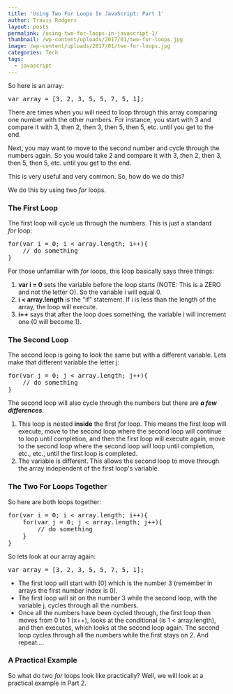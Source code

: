 ```yaml
---
title: 'Using Two For Loops In JavaScript: Part 1'
author: Travis Rodgers
layout: posts
permalink: /using-two-for-loops-in-javascript-1/
thumbnail: /wp-content/uploads/2017/01/two-for-loops.jpg
image: /wp-content/uploads/2017/01/two-for-loops.jpg
categories: Tech
tags:
  - javascript
---
```

So here is an array:

<pre class="whitespace-before:1 whitespace-after:1 lang:default decode:true">var array = [3, 2, 3, 5, 5, 7, 5, 1];</pre>

There are times when you will need to loop through this array comparing one number with the other numbers. For instance, you start with 3 and compare it with 3, then 2, then 3, then 5, then 5, etc. until you get to the end.

Next, you may want to move to the second number and cycle through the numbers again. So you would take 2 and compare it with 3, then 2, then 3, then 5, then 5, etc. until you get to the end.

This is very useful and very common. So, how do we do this?

We do this by using two _for_ loops.

### The First Loop

The first loop will cycle us through the numbers. This is just a standard _for_ loop:

<pre class="whitespace-before:1 whitespace-after:1 lang:default decode:true">for(var i = 0; i < array.length; i++){
    // do something
}</pre>

For those unfamiliar with _for_ loops, this loop basically says three things:

  1. **var i = 0** sets the variable before the loop starts (NOTE: This is a ZERO and not the letter O). So the variable i will equal 0.
  2. **i < array.length** is the "if" statement. If i is less than the length of the array, the loop will execute.
  3. **i++** says that after the loop does something, the variable i will increment one (0 will become 1).

### The Second Loop

The second loop is going to look the same but with a different variable. Lets make that different variable the letter j:

<pre class="whitespace-before:1 whitespace-after:1 lang:default decode:true">for(var j = 0; j < array.length; j++){
    // do something
}</pre>

The second loop will also cycle through the numbers but there are _**a few differences**_.

  1. This loop is nested **inside** the first _for_ loop. This means the first loop will execute, move to the second loop where the second loop will continue to loop until completion, and then the first loop will execute again, move to the second loop where the second loop will loop until completion, etc., etc., until the first loop is completed.
  2. The variable is different. This allows the second loop to move through the array independent of the first loop's variable.

### The Two For Loops Together

So here are both loops together:

<pre class="whitespace-before:1 whitespace-after:1 lang:default decode:true ">for(var i = 0; i &lt; array.length; i++){
    for(var j = 0; j &lt; array.length; j++){
        // do something
    }
}</pre>

So lets look at our array again:

<pre class="lang:default decode:true">var array = [3, 2, 3, 5, 5, 7, 5, 1];</pre>

  * The first loop will start with [0] which is the number 3 (remember in arrays the first number index is 0).
  * The first loop will sit on the number 3 while the second loop, with the variable j, cycles through all the numbers.
  * Once all the numbers have been cycled through, the first loop then moves from 0 to 1 (x++), looks at the conditional (is 1 < array.length), and then executes, which looks at the second loop again. The second loop cycles through all the numbers while the first stays on 2. And repeat&#8230;.

### A Practical Example

So what do two _for_ loops look like practically? Well, we will look at a practical example in Part 2.
